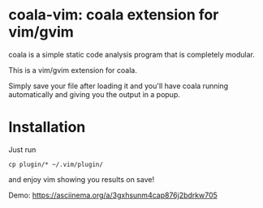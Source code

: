 coala-vim: coala extension for vim/gvim
=======================================

coala is a simple static code analysis program that is completely modular.

This is a vim/gvim extension for coala.

Simply save your file after loading it and you'll have coala running
automatically and giving you the output in a popup.

Installation
============

Just run

```
cp plugin/* ~/.vim/plugin/
```

and enjoy vim showing you results on save!

Demo: https://asciinema.org/a/3gxhsunm4cap876j2bdrkw705
